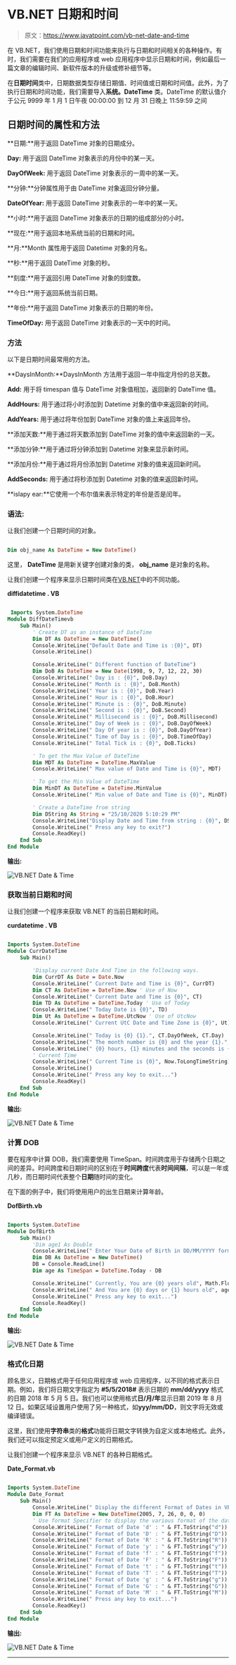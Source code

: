# VB.NET 日期和时间

> 原文：<https://www.javatpoint.com/vb-net-date-and-time>

在 VB.NET，我们使用日期和时间功能来执行与日期和时间相关的各种操作。有时，我们需要在我们的应用程序或 web 应用程序中显示日期和时间，例如最后一篇文章的编辑时间、新软件版本的升级或修补细节等。

在**日期时间**类中，日期数据类型存储日期值、时间值或日期和时间值。此外，为了执行日期和时间功能，我们需要导入**系统。DateTime** 类。DateTime 的默认值介于公元 9999 年 1 月 1 日午夜 00:00:00 到 12 月 31 日晚上 11:59:59 之间

## 日期时间的属性和方法

**日期:**用于返回 DateTime 对象的日期成分。

**Day:** 用于返回 DateTime 对象表示的月份中的某一天。

**DayOfWeek:** 用于返回 DateTime 对象表示的一周中的某一天。

**分钟:**分钟属性用于由 DateTime 对象返回分钟分量。

**DateOfYear:** 用于返回 DateTime 对象表示的一年中的某一天。

**小时:**用于返回 DateTime 对象表示的日期的组成部分的小时。

**现在:**用于返回本地系统当前的日期和时间。

**月:**Month 属性用于返回 Datetime 对象的月名。

**秒:**用于返回 DateTime 对象的秒。

**刻度:**用于返回引用 DateTime 对象的刻度数。

**今日:**用于返回系统当前日期。

**年份:**用于返回 DateTime 对象表示的日期的年份。

**TimeOfDay:** 用于返回 DateTime 对象表示的一天中的时间。

### 方法

以下是日期时间最常用的方法。

**DaysInMonth:**DaysInMonth 方法用于返回一年中指定月份的总天数。

**Add:** 用于将 timespan 值与 DateTime 对象值相加，返回新的 DateTime 值。

**AddHours:** 用于通过将小时添加到 Datetime 对象的值中来返回新的时间。

**AddYears:** 用于通过将年份加到 DateTime 对象的值上来返回年份。

**添加天数:**用于通过将天数添加到 DateTime 对象的值中来返回新的一天。

**添加分钟:**用于通过将分钟添加到 Datetime 对象来显示新时间。

**添加月份:**用于通过将月份添加到 Datetime 对象的值来返回新时间。

**AddSeconds:** 用于通过将秒添加到 Datetime 对象的值来返回新时间。

**islapy ear:**它使用一个布尔值来表示特定的年份是否是闰年。

### 语法:

让我们创建一个日期时间的对象。

```vb

Dim obj_name As DateTime = New DateTime()

```

这里， **DateTime** 是用新关键字创建对象的类， **obj_name** 是对象的名称。

让我们创建一个程序来显示日期时间类在[VB.NET](https://www.javatpoint.com/vb-net)中的不同功能。

**diffidatetime . VB**

```vb

 Imports System.DateTime
Module DiffDateTimevb
    Sub Main()
        ' Create DT as an instance of DateTime
        Dim DT As DateTime = New DateTime()
        Console.WriteLine("Default Date and Time is :{0}", DT)
        Console.WriteLine()

        Console.WriteLine(" Different function of DateTime")
        Dim DoB As DateTime = New Date(1998, 9, 7, 12, 22, 30)
        Console.WriteLine(" Day is : {0}", DoB.Day)
        Console.WriteLine(" Month is : {0}", DoB.Month)
        Console.WriteLine(" Year is : {0}", DoB.Year)
        Console.WriteLine(" Hour is : {0}", DoB.Hour)
        Console.WriteLine(" Minute is : {0}", DoB.Minute)
        Console.WriteLine(" Second is : {0}", DoB.Second)
        Console.WriteLine(" Millisecond is : {0}", DoB.Millisecond)
        Console.WriteLine(" Day of Week is : {0}", DoB.DayOfWeek)
        Console.WriteLine(" Day Of year is : {0}", DoB.DayOfYear)
        Console.WriteLine(" Time of Day is : {0}", DoB.TimeOfDay)
        Console.WriteLine(" Total Tick is : {0}", DoB.Ticks)

        ' To get the Max Value of DateTime
        Dim MDT As DateTime = DateTime.MaxValue
        Console.WriteLine(" Max value of Date and Time is {0}", MDT)

        ' To get the Min Value of DateTime
        Dim MinDT As DateTime = DateTime.MinValue
        Console.WriteLine(" Min value of Date and Time is {0}", MinDT)

        ' Create a DateTime from string
        Dim DString As String = "25/10/2020 5:10:29 PM"
        Console.WriteLine("Display Date and Time from string : {0}", DString)
        Console.WriteLine(" Press any key to exit?")
        Console.ReadKey()
    End Sub
End Module

```

**输出:**

![VB.NET Date & Time](img/2f5de67089b6fafb3f1c201de1a7b4c9.png)

### 获取当前日期和时间

让我们创建一个程序来获取 VB.NET 的当前日期和时间。

**curdatetime . VB**

```vb

Imports System.DateTime
Module CurrDateTime
    Sub Main()

        'Display current Date And Time in the following ways.
        Dim CurrDT As Date = Date.Now
        Console.WriteLine(" Current Date and Time is {0}", CurrDT)
        Dim CT As DateTime = DateTime.Now ' Use of Now
        Console.WriteLine(" Current Date and Time is {0}", CT)
        Dim TD As DateTime = DateTime.Today ' Use of Today
        Console.WriteLine(" Today Date is {0}", TD)
        Dim Ut As DateTime = DateTime.UtcNow ' Use of UtcNow
        Console.WriteLine(" Current UtC Date and Time Zone is {0}", Ut)

        Console.WriteLine(" Today is {0} {1}.", CT.DayOfWeek, CT.Day)
        Console.WriteLine(" The month number is {0} and the year {1}.", CT.Month, CT.Year)
        Console.WriteLine(" {0} hours, {1} minutes and the seconds is {2}", CT.Hour, CT.Minute, CT.Second)
        ' Current Time
        Console.WriteLine(" Current Time is {0}", Now.ToLongTimeString)
        Console.WriteLine()
        Console.WriteLine(" Press any key to exit...")
        Console.ReadKey()
    End Sub
End Module

```

**输出:**

![VB.NET Date & Time](img/45621f55dfadb568e3f05a0dd028f416.png)

### 计算 DOB

要在程序中计算 DOB，我们需要使用 TimeSpan。时间跨度用于存储两个日期之间的差异。时间跨度和日期时间的区别在于**时间跨度**代表**时间间隔**，可以是一年或几秒，而日期时间代表整个**日期**随时间的变化。

在下面的例子中，我们将使用用户的出生日期来计算年龄。

**DofBirth.vb**

```vb

Imports System.DateTime
Module DofBirth
    Sub Main()
        'Dim age1 As Double
        Console.WriteLine(" Enter Your Date of Birth in DD/MM/YYYY format")
        Dim DB As DateTime = New DateTime()
        DB = Console.ReadLine()
        Dim age As TimeSpan = DateTime.Today - DB

        Console.WriteLine(" Currently, You are {0} years old", Math.Floor(age.Days / 365.255))
        Console.WriteLine(" And You are {0} days or {1} hours old", age.TotalDays, age.TotalHours)
        Console.WriteLine(" Press any key to exit...")
        Console.ReadKey()
    End Sub
End Module

```

**输出:**

![VB.NET Date & Time](img/c7cf07be5f3084b623b082dbaf4456a4.png)

### 格式化日期

顾名思义，日期格式用于任何应用程序或 web 应用程序，以不同的格式表示日期。例如，我们将日期文字指定为 **#5/5/2018#** 表示日期的 **mm/dd/yyyy** 格式的日期 2018 年 5 月 5 日。我们也可以使用格式**日/月/年**显示日期 2019 年 8 月 12 日。如果区域设置用户使用了另一种格式，如**yyy/mm/DD**，则文字将无效或编译错误。

这里，我们使用**字符串**类的**格式**功能将日期文字转换为自定义或本地格式。此外，我们还可以指定预定义或用户定义的日期格式。

让我们创建一个程序来显示 VB.NET 的各种日期格式。

**Date_Format.vb**

```vb

Imports System.DateTime
Module Date_Format
    Sub Main()
        Console.WriteLine(" Display the different Format of Dates in VB.NET ")
        Dim FT As DateTime = New DateTime(2005, 7, 26, 0, 0, 0)
        ' Use format Specifier to display the various format of the date.
        Console.WriteLine(" Format of Date 'd' : " & FT.ToString("d"))
        Console.WriteLine(" Format of Date 'D' : " & FT.ToString("D"))
        Console.WriteLine(" Format of Date 'R' : " & FT.ToString("R"))
        Console.WriteLine(" Format of Date 'y' : " & FT.ToString("y"))
        Console.WriteLine(" Format of Date 'f' : " & FT.ToString("f"))
        Console.WriteLine(" Format of Date 'F' : " & FT.ToString("F"))
        Console.WriteLine(" Format of Date 't' : " & FT.ToString("t"))
        Console.WriteLine(" Format of Date 'T' : " & FT.ToString("T"))
        Console.WriteLine(" Format of Date 'g' : " & FT.ToString("g"))
        Console.WriteLine(" Format of Date 'G' : " & FT.ToString("G"))
        Console.WriteLine(" Format of Date 'M' : " & FT.ToString("M"))
        Console.WriteLine(" Press any key to exit...")
        Console.ReadKey()
    End Sub
End Module

```

**输出:**

![VB.NET Date & Time](img/97c6aa3cb49a5e1cc115e56e35c548bd.png)

* * *